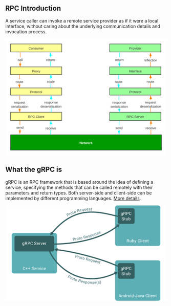 ## RPC Introduction

A service caller can invoke a remote service provider as if it were a local interface, without caring about the underlying communication details and invocation process.

![RPC Introduction](rpc-introduction.svg)

## What the gRPC is
gRPC is an RPC framework that is based around the idea of defining a service, specifying the methods that can be called remotely with their parameters and return types.
Both server-side and client-side can be implemented by different programming languages. [More details](https://grpc.io/docs/what-is-grpc/introduction/).

![Call Relationship Between Server-side and Client-side](grpc-server-and-clent-relationship.svg)